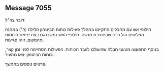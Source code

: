 ## Message 7055

דובר צה"ל:

חילופי אש עם מחבלים התקיימו במהלך פעילות כוחות הביטחון הלילה (ה׳) במחנה הפליטים טול כרם שבחטיבת מנשה. חילופי האש נמשכו גם בעת יציאת הכוחות מהמקום. זוהו פגיעות. 

בנוסף התפוצצו מטעני חבלה שהושלכו לעבר הכוחות. הפעילות הסתיימה לפני זמן קצר, וכוחות הביטחון יצאו מהעיר. 

פרטים נוספים בהמשך.

